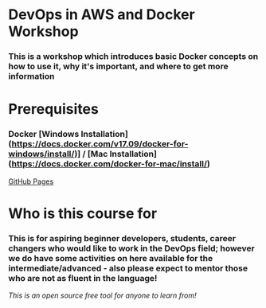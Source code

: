 # DevOps in AWS and Docker Workshop
### This is a workshop which introduces basic Docker concepts on how to use it, why it's important, and where to get more information ###

# Prerequisites #
### Docker [Windows Installation] (https://docs.docker.com/v17.09/docker-for-windows/install/)]  /                                         [Mac Installation] (https://docs.docker.com/docker-for-mac/install/)  ###

[GitHub Pages](https://docs.docker.com/v17.09/docker-for-windows/install/)


# Who is this course for

### This is for aspiring beginner developers, students, career changers who would like to work in the DevOps field; however we do have some activities on here available for the intermediate/advanced - also please expect to mentor those who are not as fluent in the language!  ###

*This is an open source free tool for anyone to learn from!*
